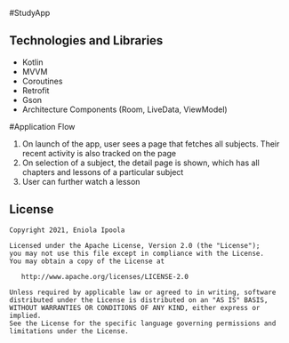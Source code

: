 #StudyApp

Technologies and Libraries
-----------------
- Kotlin
- MVVM
- Coroutines
- Retrofit
- Gson
- Architecture Components (Room, LiveData, ViewModel)

#Application Flow
1. On launch of the app, user sees a page that fetches all subjects. Their recent activity is also tracked on the page
2. On selection of a subject, the detail page is shown, which has all chapters and lessons of a particular subject
3. User can further watch a lesson

## License

    Copyright 2021, Eniola Ipoola

    Licensed under the Apache License, Version 2.0 (the "License");
    you may not use this file except in compliance with the License.
    You may obtain a copy of the License at

       http://www.apache.org/licenses/LICENSE-2.0

    Unless required by applicable law or agreed to in writing, software
    distributed under the License is distributed on an "AS IS" BASIS,
    WITHOUT WARRANTIES OR CONDITIONS OF ANY KIND, either express or implied.
    See the License for the specific language governing permissions and
    limitations under the License.